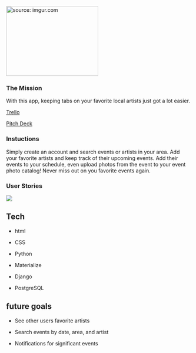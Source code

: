

<img src="https://i.imgur.com/TCLArPG.png" title="source: imgur.com" width="250" height="190"/>

### The Mission
With this app, keeping tabs on your favorite local artists just got a lot easier.

<a href="https://trello.com/b/5bd4Wjhi/sei-unit-3">Trello</a>

<a href="https://docs.google.com/presentation/d/1rX2UsgPlWbdwC6bApwqBDTm4tiYba6nc6R2dcXu1leY/edit?usp=sharing">Pitch Deck</a>

### Instuctions
Simply create an account and search events or artists in your area. Add your favorite artists and keep track of their upcoming events. Add their events to your schedule, even upload photos from the event to your event photo catalog! Never miss out on you favorite events again.



### User Stories

<img src="https://i.imgur.com/jT3ry5V.png"/>

## Tech

* html
 
* CSS

* Python

* Materialize

* Django

* PostgreSQL

## future goals

* See other users favorite artists

* Search events by date, area, and artist

* Notifications for significant events
